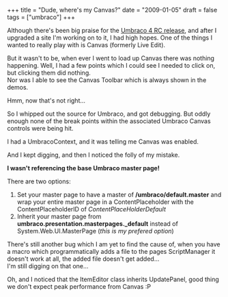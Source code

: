 +++
title = "Dude, where's my Canvas?"
date = "2009-01-05"
draft = false
tags = ["umbraco"]
+++

<p>
Although there's been big praise for the <a href="http://www.codeplex.com/umbraco/Release/ProjectReleases.aspx?ReleaseId=18660" target="_blank">Umbraco 4 RC release</a>, and after I upgraded a site I'm working on to it, I had high hopes. One of the things I wanted to really play with is Canvas (formerly Live Edit). 
</p>
<p>
But it wasn't to be, when ever I went to load up Canvas there was nothing happening. Well, I had a few points which I could see I needed to click on, but clicking them did nothing.<br>
Nor was I able to see the Canvas Toolbar which is always shown in the demos. 
</p>
<p>
Hmm, now that's not right... 
</p>
<p>
So I whipped out the source for Umbraco, and got debugging. But oddly enough none of the break points within the associated Umbraco Canvas controls were being hit. 
</p>
<p>
I had a UmbracoContext, and it was telling me&nbsp;Canvas was enabled.&nbsp; 
</p>
<p>
And I kept digging, and then I noticed the folly of my mistake. 
</p>
<p>
<strong>I wasn't referencing the base Umbraco master page!</strong> 
</p>
<p>
There are two options: 
</p>
<ol>
	<li>Set your master page to have a master of <strong>/umbraco/default.master</strong> and wrap your entire master page in a ContentPlaceholder with the ContentPlaceholderID of <em>ContentPlaceHolderDefault</em></li>
	<li>Inherit your master page from <strong>umbraco.presentation.masterpages._default</strong> instead of System.Web.UI.MasterPage (<em>this is my prefered option</em>)</li>
</ol>
<p>
There's still another bug which I am yet to find the cause of, when you have a macro which programmatically adds a file to the pages ScriptManager it doesn't work at all, the added file doesn't get added...<br>
I'm still digging on that one...
</p>
<p>
Oh, and I noticed that the ItemEditor class inherits UpdatePanel, good thing we don't expect peak performance from Canvas :P
</p>